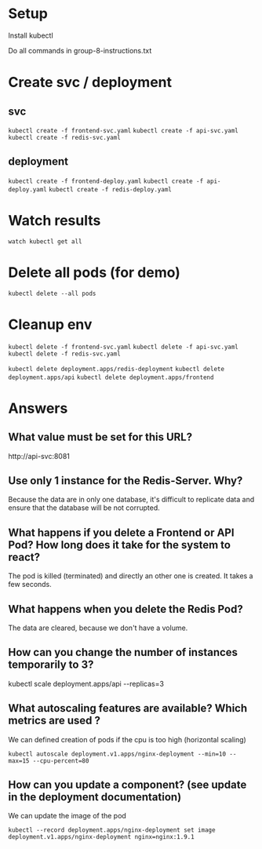 # Setup

Install kubectl

Do all commands in group-8-instructions.txt

# Create svc / deployment

## svc

`kubectl create -f frontend-svc.yaml`
`kubectl create -f api-svc.yaml`
`kubectl create -f redis-svc.yaml`

## deployment

`kubectl create -f frontend-deploy.yaml`
`kubectl create -f api-deploy.yaml`
`kubectl create -f redis-deploy.yaml`

# Watch results

`watch kubectl get all`

# Delete all pods (for demo)

`kubectl delete --all pods`

# Cleanup env

`kubectl delete -f frontend-svc.yaml`
`kubectl delete -f api-svc.yaml`
`kubectl delete -f redis-svc.yaml`

`kubectl delete deployment.apps/redis-deployment`
`kubectl delete deployment.apps/api`
`kubectl delete deployment.apps/frontend`

# Answers

## What value must be set for this URL?

http://api-svc:8081

## Use only 1 instance for the Redis-Server. Why?

Because the data are in only one database, it's difficult to replicate data and ensure that the database will be not corrupted.

## What happens if you delete a Frontend or API Pod? How long does it take for the system to react?

The pod is killed (terminated) and directly an other one is created. It takes a few seconds.

## What happens when you delete the Redis Pod?

The data are cleared, because we don't have a volume.

## How can you change the number of instances temporarily to 3?

kubectl scale deployment.apps/api --replicas=3

## What autoscaling features are available? Which metrics are used ?

We can defined creation of pods if the cpu is too high (horizontal scaling)

`kubectl autoscale deployment.v1.apps/nginx-deployment --min=10 --max=15 --cpu-percent=80`

## How can you update a component? (see update in the deployment documentation)

We can update the image of the pod

`kubectl --record deployment.apps/nginx-deployment set image deployment.v1.apps/nginx-deployment nginx=nginx:1.9.1`
